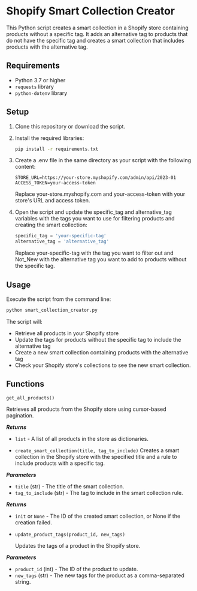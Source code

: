 # Shopify Smart Collection Creator

This Python script creates a smart collection in a Shopify store containing products without a specific tag. It adds an alternative tag to products that do not have the specific tag and creates a smart collection that includes products with the alternative tag.

## Requirements

- Python 3.7 or higher
- `requests` library
- `python-dotenv` library

## Setup

1. Clone this repository or download the script.

2. Install the required     libraries:

    ```bash
    pip install -r requirements.txt
    ```

3. Create a .env file in the same directory as your script with the following content:

    ```env
    STORE_URL=https://your-store.myshopify.com/admin/api/2023-01
    ACCESS_TOKEN=your-access-token
    ```

    Replace your-store.myshopify.com and your-access-token with your store's URL and access token.

4. Open the script and update the specific_tag and alternative_tag variables with the tags you want to use for filtering products and creating the smart collection:

    ```python
    specific_tag = 'your-specific-tag'
    alternative_tag = 'alternative_tag'
    ```

    Replace your-specific-tag with the tag you want to filter out and Not_New with the alternative tag you want to add to products without the specific tag.

## Usage

Execute the script from the command line:

```bash
python smart_collection_creator.py
```

The script will:

- Retrieve all products in your Shopify store
- Update the tags for products without the specific tag to include the alternative tag
- Create a new smart collection containing products with the alternative tag
- Check your Shopify store's collections to see the new smart collection.

## Functions

`get_all_products()`

Retrieves all products from the Shopify store using cursor-based pagination.

***Returns***

- `list` - A list of all products in the store as dictionaries.

- `create_smart_collection(title, tag_to_include)`
  Creates a smart collection in the Shopify store with the specified title and a rule to include products with a specific tag.

***Parameters***

- `title` (str) - The title of the smart collection.
- `tag_to_include` (str) - The tag to include in the smart collection rule.

***Returns***

- `init` or `None` - The ID of the created smart collection, or None if the creation failed.

- `update_product_tags(product_id, new_tags)`

  Updates the tags of a product in the Shopify store.

***Parameters***

- `product_id` (int) - The ID of the product to update.
- `new_tags` (str) - The new tags for the product as a comma-separated string.
